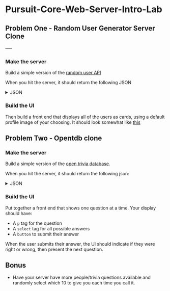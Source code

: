 # Pursuit-Core-Web-Server-Intro-Lab

## Problem One - Random User Generator Server Clone
–––
### Make the server

Build a simple version of the [random user API](https://randomuser.me/api/?inc=gender,name,nat&&results=10)

When you hit the server, it should return the following JSON

<details>
  <summary>JSON</summary>

```js
{
  
  "results": [
    {
      "gender": "female",
      "name": {
        "title": "mademoiselle",
        "first": "ruth",
        "last": "nicolas"
      },
      "nat": "CH"
    },
    {
      "gender": "female",
      "name": {
        "title": "miss",
        "first": "رها",
        "last": "سلطانی نژاد"
      },
      "nat": "IR"
    },
    {
      "gender": "female",
      "name": {
        "title": "mrs",
        "first": "patricia",
        "last": "hale"
      },
      "nat": "GB"
    },
    {
      "gender": "male",
      "name": {
        "title": "mr",
        "first": "fernando",
        "last": "cooper"
      },
      "nat": "US"
    },
    {
      "gender": "female",
      "name": {
        "title": "mrs",
        "first": "یسنا",
        "last": "صدر"
      },
      "nat": "IR"
    },
    {
      "gender": "male",
      "name": {
        "title": "mr",
        "first": "eino",
        "last": "tuomala"
      },
      "nat": "FI"
    },
    {
      "gender": "female",
      "name": {
        "title": "ms",
        "first": "gonca",
        "last": "özkara"
      },
      "nat": "TR"
    },
    {
      "gender": "male",
      "name": {
        "title": "mr",
        "first": "kyle",
        "last": "castillo"
      },
      "nat": "US"
    },
    {
      "gender": "female",
      "name": {
        "title": "miss",
        "first": "olivia",
        "last": "kumar"
      },
      "nat": "NZ"
    },
    {
      "gender": "male",
      "name": {
        "title": "monsieur",
        "first": "raymond",
        "last": "durand"
      },
      "nat": "CH"
    }
  ],

  "info": {
    "seed": "2cb086ce097c87ee",
    "results": 10,
    "page": 1,
    "version": "1.2"
  }

}
```

</details>

### Build the UI

Then build a front end that displays all of the users as cards, using a default profile image of your choosing.  It should look somewhat like [this](https://www.w3schools.com/howto/howto_css_cards.asp)

## Problem Two - Opentdb clone

### Make the server

Build a simple version of the [open trivia database](https://opentdb.com/api.php?amount=10&category=18&type=multiple
).  

When you hit the server, it should return the following json:

<details>
  <summary>JSON</summary>

```js
{
  "response_code": 0,
  "results": [
    {
      "category": "Science: Computers",
      "type": "multiple",
      "difficulty": "easy",
      "question": "HTML is what type of language?",
      "correct_answer": "Markup Language",
      "incorrect_answers": [
        "Macro Language",
        "Programming Language",
        "Scripting Language"
      ]
    },
    {
      "category": "Science: Computers",
      "type": "multiple",
      "difficulty": "easy",
      "question": "In web design, what does CSS stand for?",
      "correct_answer": "Cascading Style Sheet",
      "incorrect_answers": [
        "Counter Strike: Source",
        "Corrective Style Sheet",
        "Computer Style Sheet"
      ]
    },
    {
      "category": "Science: Computers",
      "type": "multiple",
      "difficulty": "medium",
      "question": "In computing terms, typically what does CLI stand for?",
      "correct_answer": "Command Line Interface",
      "incorrect_answers": [
        "Common Language Input",
        "Control Line Interface",
        "Common Language Interface"
      ]
    },
    {
      "category": "Science: Computers",
      "type": "multiple",
      "difficulty": "medium",
      "question": "What does &quot;LCD&quot; stand for?",
      "correct_answer": "Liquid Crystal Display",
      "incorrect_answers": [
        "Language Control Design",
        "Last Common Difference",
        "Long Continuous Design"
      ]
    },
    {
      "category": "Science: Computers",
      "type": "multiple",
      "difficulty": "medium",
      "question": "Which operating system was released first?",
      "correct_answer": "Mac OS",
      "incorrect_answers": [
        "Windows",
        "Linux",
        "OS/2"
      ]
    },
    {
      "category": "Science: Computers",
      "type": "multiple",
      "difficulty": "hard",
      "question": "What does the International System of Quantities refer 1024 bytes as?",
      "correct_answer": "Kibibyte",
      "incorrect_answers": [
        "Kylobyte",
        "Kilobyte",
        "Kelobyte"
      ]
    },
    {
      "category": "Science: Computers",
      "type": "multiple",
      "difficulty": "medium",
      "question": "Which programming language was developed by Sun Microsystems in 1995?",
      "correct_answer": "Java",
      "incorrect_answers": [
        "Python",
        "Solaris OS",
        "C++"
      ]
    },
    {
      "category": "Science: Computers",
      "type": "multiple",
      "difficulty": "hard",
      "question": "What is the name given to layer 4 of the Open Systems Interconnection (ISO) model?",
      "correct_answer": "Transport",
      "incorrect_answers": [
        "Session",
        "Data link",
        "Network"
      ]
    },
    {
      "category": "Science: Computers",
      "type": "multiple",
      "difficulty": "hard",
      "question": "What vulnerability ranked #1 on the OWASP Top 10 in 2013?",
      "correct_answer": "Injection ",
      "incorrect_answers": [
        "Broken Authentication",
        "Cross-Site Scripting",
        "Insecure Direct Object References"
      ]
    },
    {
      "category": "Science: Computers",
      "type": "multiple",
      "difficulty": "medium",
      "question": "What does RAID stand for?",
      "correct_answer": "Redundant Array of Independent Disks",
      "incorrect_answers": [
        "Rapid Access for Indexed Devices",
        "Range of Applications with Identical Designs",
        "Randomized Abstract Identification Description"
      ]
    }
  ]
}
```
</details>

### Build the UI

Put together a front end that shows one question at a time.  Your display should have:

- A `p` tag for the question
- A `select` tag for all possible answers
- A `button` to submit their answer

When the user submits their answer, the UI should indicate if they were right or wrong, then present the next question.

## Bonus

- Have your server have more people/trivia questions available and randomly select which 10 to give you each time you call it.
